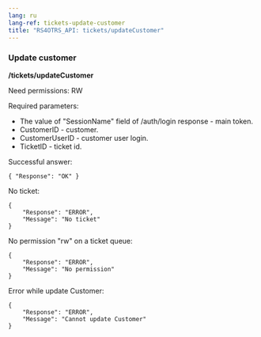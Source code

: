 ```yaml
---
lang: ru
lang-ref: tickets-update-customer
title: "RS4OTRS_API: tickets/updateCustomer"
---
```


### Update customer

**/tickets/updateCustomer**

Need permissions: RW

Required parameters:

- The value of "SessionName" field of /auth/login response - main token.
- CustomerID - customer.
- CustomerUserID - customer user login.
- TicketID - ticket id.

Successful answer:

```
{ "Response": "OK" }
```

No ticket:

```
{
    "Response": "ERROR",
    "Message": "No ticket"
}
```

No permission "rw" on a ticket queue:

```
{
    "Response": "ERROR",
    "Message": "No permission"
}
```

Error while update Customer:

```
{
    "Response": "ERROR",
    "Message": "Cannot update Customer"
}
```
